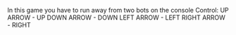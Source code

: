 In this game you have to run away from two bots on the console
Control:
UP ARROW - UP
DOWN ARROW - DOWN
LEFT ARROW - LEFT
RIGHT ARROW - RIGHT
